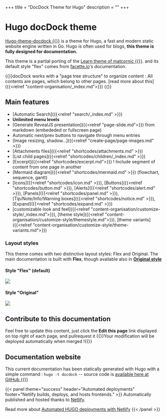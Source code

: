 +++
title = "DocDock Theme for Hugo"
description = ""
+++

# Hugo docDock theme
[Hugo-theme-docdock {{<icon fa-github>}}](https://github.com/vjeantet/hugo-theme-docdock) is a theme for Hugo, a fast and modern static website engine written in Go. Hugo is often used for blogs, **this theme is fully designed for documentation.**

This theme is a partial porting of the [Learn theme of matcornic {{<icon fa-github>}}](https://github.com/matcornic/hugo-theme-learn). and its default style "flex" comes from [facette.io](https://github.com/facette)'s documentation.

{{<panel>}}docDock works with a "page tree structure" to organize content : All contents are pages, which belong to other pages. [read more about this]({{<relref "content-organisation/_index.md">}}) {{</panel>}}

## Main features

* [Automatic Search]({{<relref "search/_index.md" >}})
* **Unlimited menu levels**
* [Generate RevealJS presentation]({{<relref "page-slide.md">}}) from markdown (embededed or fullscreen page)
* Automatic next/prev buttons to navigate through menu entries
* [Image resizing, shadow...]({{<relref "create-page/page-images.md" >}})
* [Attachments files]({{<relref "shortcodes/attachments.md" >}})
* [List child pages]({{<relref "shortcodes/children/_index.md" >}})
* [Excerpt]({{<relref "shortcodes/excerpt.md">}}) ! Include segment of content from one page in another
* [Mermaid diagram]({{<relref "shortcodes/mermaid.md" >}}) (flowchart, sequence, gantt)
* [Icons]({{<relref "shortcodes/icon.md" >}}), [Buttons]({{<relref "shortcodes/button.md" >}}), [Alerts]({{<relref "shortcodes/alert.md" >}}), [Panels]({{<relref "shortcodes/panel.md" >}}), [Tip/Note/Info/Warning boxes]({{<relref "shortcodes/notice.md" >}}), [Expand]({{<relref "shortcodes/expand.md" >}})
* [customizable look and feel]({{<relref "content-organisation/customize-style/_index.md">}}), [theme style]({{<relref "content-organisation/customize-style/themestyle.md">}}), [theme variants]({{<relref "content-organisation/customize-style/theme-variants.md">}})

### Layout styles

This theme comes with two distinctive layout styles: Flex and Original. The main documentation is built with **Flex**, though available also in **[Original style](/original)**

#### Style "Flex" (default)

![](docdock-style-flex.png?classes=shadow)

#### Style "Original"

![](docdock-style-original.png?classes=shadow)

## Contribute to this documentation
Feel free to update this content, just click the **Edit this page** link displayed on top right of each page, and pullrequest it
{{<alert>}}Your modification will be deployed automatically when merged !{{</alert>}}


## Documentation website
This current documentation has been statically generated with Hugo with a simple command : `hugo -t docdock` -- source code is [available here at GitHub {{<icon fa-github>}}](https://github.com/vjeantet/hugo-theme-docDock)

{{< panel theme="success" header="Automated deployments" footer="Netlify builds, deploys, and hosts  frontends." >}}
Automatically published and hosted thanks to [Netlify](https://www.netlify.com/).

Read more about [Automated HUGO deployments with Netlify](https://www.netlify.com/blog/2015/07/30/hosting-hugo-on-netlifyinsanely-fast-deploys/)
{{< /panel >}}

